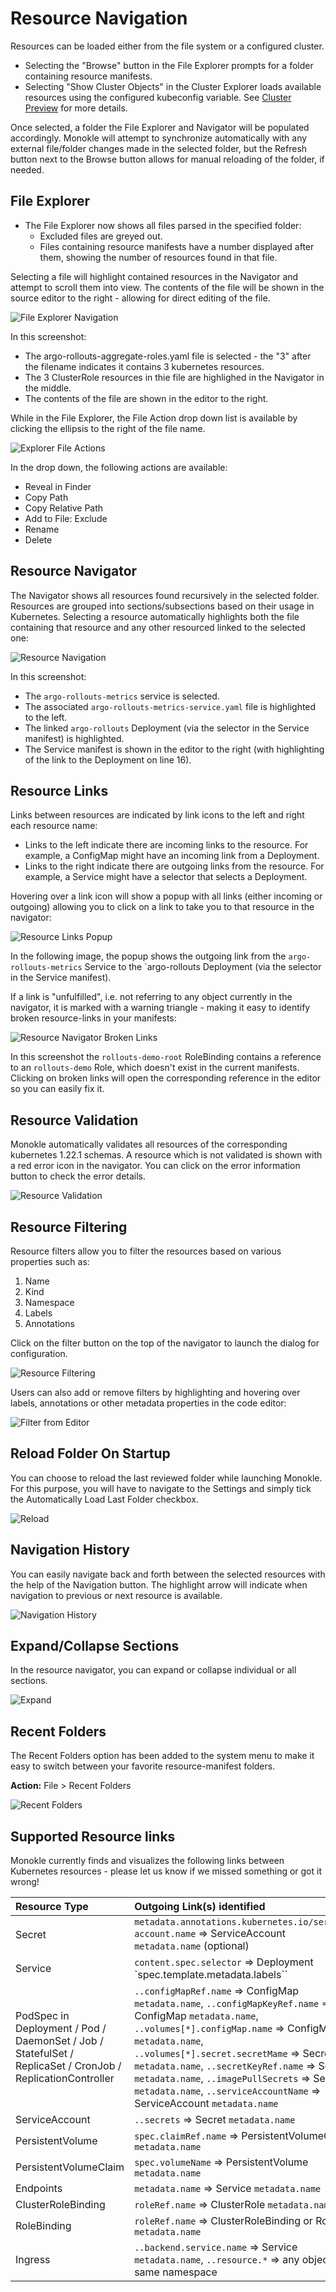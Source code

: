 # Resource Navigation

Resources can be loaded either from the file system or a configured cluster. 

- Selecting the "Browse" button in the File Explorer prompts for a folder containing resource manifests.
- Selecting "Show Cluster Objects" in the Cluster Explorer loads available resources using the configured kubeconfig variable. See [Cluster Preview](cluster-integration.md) for more details.

Once selected, a folder the File Explorer and Navigator will be populated accordingly. Monokle will attempt to synchronize 
automatically with any external file/folder changes made in the selected folder, but the Refresh button next to the Browse button
allows for manual reloading of the folder, if needed.

## File Explorer

- The File Explorer now shows all files parsed in the specified folder:
  - Excluded files are greyed out.
  - Files containing resource manifests have a number displayed after them, showing the number of 
    resources found in that file.

Selecting a file will highlight contained resources in the Navigator and attempt to scroll them into view. The contents of the 
file will be shown in the source editor to the right - allowing for direct editing of the file.

![File Explorer Navigation](img/resource-navigation-2.png)

In this screenshot:

- The argo-rollouts-aggregate-roles.yaml file is selected - the "3" after the filename indicates it contains 3 kubernetes resources.
- The 3 ClusterRole resources in thie file are highlighed in the Navigator in the middle.
- The contents of the file are shown in the editor to the right.

While in the File Explorer, the File Action drop down list is available by clicking the ellipsis to the right of the file name.

![Explorer File Actions](img/explorer-file-actions-1.4.0.png)

In the drop down, the following actions are available:
- Reveal in Finder
- Copy Path
- Copy Relative Path
- Add to File: Exclude
- Rename
- Delete

## Resource Navigator

The Navigator shows all resources found recursively in the selected folder. Resources are grouped into sections/subsections based
on their usage in Kubernetes. Selecting a resource automatically highlights both the file containing that resource and
any other resourced linked to the selected one:

![Resource Navigation](img/resource-navigation-1.png)

In this screenshot: 

- The `argo-rollouts-metrics` service is selected.
- The associated `argo-rollouts-metrics-service.yaml` file is highlighted to the left.
- The linked `argo-rollouts` Deployment (via the selector in the Service manifest) is highlighted. 
- The Service manifest is shown in the editor to the right (with highlighting of the link to the Deployment on line 16).

## Resource Links

Links between resources are indicated by link icons to the left and right each resource name:

- Links to the left indicate there are incoming links to the resource. For example, a ConfigMap might
  have an incoming link from a Deployment.
- Links to the right indicate there are outgoing links from the resource. For example, a Service might have a
  selector that selects a Deployment.

Hovering over a link icon will show a popup with all links (either incoming or outgoing) allowing you to click on 
a link to take you to that resource in the navigator:

![Resource Links Popup](img/resource-links-popup.png)

In the following image, the popup shows the outgoing link from the `argo-rollouts-metrics` Service to the `argo-rollouts Deployment 
(via the selector in the Service manifest).

If a link is "unfulfilled", i.e. not referring to any object currently in the navigator, it is marked with a warning 
triangle - making it easy to identify broken resource-links in your manifests:

![Resource Navigator Broken Links](img/navigator-broken-links.png)

In this screenshot the `rollouts-demo-root` RoleBinding contains a reference to an `rollouts-demo` Role, which
doesn't exist in the current manifests. Clicking on broken links will open the corresponding reference in the editor so you 
can easily fix it.

## Resource Validation

Monokle automatically validates all resources of the corresponding kubernetes 1.22.1 schemas. A resource which is not validated is shown with a red error icon in the navigator. You can click on the error information button to check the error details.

![Resource Validation](img/resource-validation.png)

## Resource Filtering

Resource filters allow you to filter the resources based on various properties such as:

1. Name
2. Kind
3. Namespace
4. Labels
5. Annotations

Click on the filter button on the top of the navigator to launch the dialog for configuration.

![Resource Filtering](img/resource-filtering-1.4.0.png)

Users can also add or remove filters by highlighting and hovering over labels, annotations or other metadata properties in the code editor:

![Filter from Editor](img/filter-from-editor-1.5.0.png)

## Reload Folder On Startup

You can choose to reload the last reviewed folder while launching Monokle. For this purpose, you will have to navigate to the Settings and simply tick the Automatically Load Last Folder checkbox.

![Reload](img/reload.png)

## Navigation History

You can easily navigate back and forth between the selected resources with the help of the Navigation button. The highlight arrow will indicate when navigation to previous or next resource is available.


![Navigation History](img/navigate-history-1.5.0.png)

## Expand/Collapse Sections

In the resource navigator, you can expand or collapse individual or all sections.

![Expand](img/expand.png)
## Recent Folders

The Recent Folders option has been added to the system menu to make it easy to switch between your favorite resource-manifest folders. 

**Action:** File > Recent Folders

![Recent Folders](img/recent-folders-1.4.0.png)
## Supported Resource links

Monokle currently finds and visualizes the following links between Kubernetes resources - please let us know if
we missed something or got it wrong!

| Resource Type | Outgoing Link(s) identified |
|:-------------|:---------------------------|
| Secret | `metadata.annotations.kubernetes.io/service-account.name` => ServiceAccount `metadata.name` (optional)
| Service |  `content.spec.selector` =>  Deployment `spec.template.metadata.labels``
| PodSpec in Deployment / Pod / DaemonSet / Job / StatefulSet / ReplicaSet / CronJob / ReplicationController |  `..configMapRef.name` => ConfigMap `metadata.name`, `..configMapKeyRef.name` => ConfigMap `metadata.name`, `..volumes[*].configMap.name` => ConfigMap `metadata.name`, `..volumes[*].secret.secretMame` => Secret `metadata.name`, `..secretKeyRef.name` => Secret `metadata.name`, `..imagePullSecrets` => Secret `metadata.name`, `..serviceAccountName` => ServiceAccount `metadata.name` 
| ServiceAccount | `..secrets` => Secret `metadata.name` 
| PersistentVolume | `spec.claimRef.name` => PersistentVolumeClaim `metadata.name`
| PersistentVolumeClaim| `spec.volumeName` => PersistentVolume `metadata.name`
| Endpoints| `metadata.name`  => Service `metadata.name`
| ClusterRoleBinding| `roleRef.name` => ClusterRole `metadata.name`
| RoleBinding| `roleRef.name` => ClusterRoleBinding or Role `metadata.name`
| Ingress| `..backend.service.name` => Service `metadata.name`, `..resource.*` => any object in same namespace





